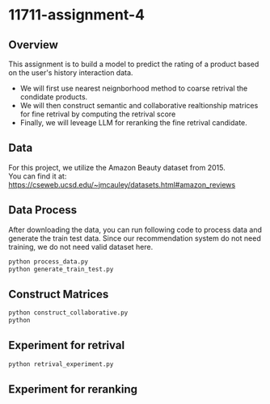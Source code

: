 # 11711-assignment-4

## Overview

This assignment is to build a model to predict the rating of a product based on the user's history interaction data.
- We will first use nearest neignborhood method to coarse retrival the condidate products.
- We will then construct semantic and collaborative realtionship matrices for fine retrival by computing the retrival score
- Finally, we will leveage LLM for reranking the fine retrival candidate.

## Data
For this project, we utilize the Amazon Beauty dataset from 2015.  
You can find it at: https://cseweb.ucsd.edu/~jmcauley/datasets.html#amazon_reviews

## Data Process
After downloading the data, you can run following code to process data and generate the train test data. Since our recommendation system do not need training, we do not need valid dataset here. 
```bash
python process_data.py
python generate_train_test.py
```

## Construct Matrices
```bash
python construct_collaborative.py
python 
``` 

## Experiment for retrival
```bash
python retrival_experiment.py
```

## Experiment for reranking
```bash
```







